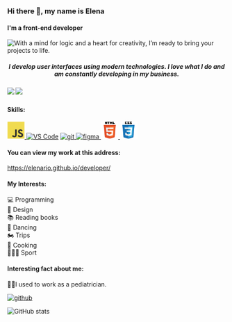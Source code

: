 ### Hi there 👋, my name is Elena
#### I'm a front-end developer
![With a mind for logic and a heart for creativity, I’m ready to bring your projects to life.](images/Group4.png)
<h5 align="center">
I develop user interfaces using modern technologies. I love what I do and am constantly developing in my business.
</h5>
<h5 align="left">
<code><a href="https://www.linkedin.com/in/olena-j-45301731a?utm_source=share&utm_campaign=share_via&utm_content=profile&utm_medium=android_app" title="LinkedIn Profile"><img  src="https://img.shields.io/badge/-LinkedIn-0e76a8?style=flat-square&logo=Linkedin&logoColor=white"></a></code>
<code><a href="https://t.me/olena_ji" title="LinkedIn Profile"><img  src="https://img.shields.io/badge/-Telegram-0e76a8?style=flat-square&logo=Telegram&logoColor=white"></a></code>

</h5>

#### Skills:
<a href="https://developer.mozilla.org/en-US/docs/Web/JavaScript" target="_blank" rel="noreferrer"> <img src="https://raw.githubusercontent.com/devicons/devicon/master/icons/javascript/javascript-original.svg" alt="javascript" width="40" height="40"/> </a> <a href="https://code.visualstudio.com/" target="_blank" rel="noreferrer"><img src="https://upload.wikimedia.org/wikipedia/commons/9/9a/Visual_Studio_Code_1.35_icon.svg" width="36" height="36" alt="VS Code" /></a> <a href="https://git-scm.com/" target="_blank" rel="noreferrer"> <img src="https://www.vectorlogo.zone/logos/git-scm/git-scm-icon.svg" alt="git" width="40" height="40"/> </a><a href="https://www.figma.com/" target="_blank" rel="noreferrer"> <img src="https://www.vectorlogo.zone/logos/figma/figma-icon.svg" alt="figma" width="40" height="40"/> </a> <a href="https://www.w3.org/html/" target="_blank" rel="noreferrer"> <img src="https://raw.githubusercontent.com/devicons/devicon/master/icons/html5/html5-original-wordmark.svg" alt="html5" width="40" height="40"/> </a><a href="https://www.w3schools.com/css/" target="_blank" rel="noreferrer"> <img src="https://raw.githubusercontent.com/devicons/devicon/master/icons/css3/css3-original-wordmark.svg" alt="css3" width="40" height="40"/> </a> 

#### You can view my work at this address: 
https://elenario.github.io/developer/

#### My Interests:

💻 Programming<br>
🎨 Design<br>
📚 Reading books<br>
💃 Dancing <br>
🏍️ Trips <br>
🍰 Cooking<br>
🚴🏾‍♀️ Sport

#### Interesting fact about me: 
👩‍⚕️I used to work as a pediatrician.

[<img src='https://cdn.jsdelivr.net/npm/simple-icons@3.0.1/icons/github.svg' alt='github' height='40'>](https://github.com/ElenaRio)  

![GitHub stats](https://github-readme-stats.vercel.app/api?username=ElenaRio&show_icons=true)  
